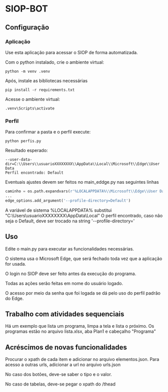 # SIOP-BOT

## Configuração

### Aplicação
Use esta aplicação para acessar o SIOP de forma automatizada.

Com o python instalado, crie o ambiente virtual:

```shell
python -m venv .venv
```

Após, instale as bibliotecas necessárias

```shell
pip install -r requirements.txt
```

Acesse o ambiente virtual:

```shell
.venv\Scripts\activate
```

### Perfil

Para confirmar a pasta e o perfil execute:
```shell
python perfis.py
```

Resultado esperado:

```shell
--user-data-dir=C:\\Users\\usuarioXXXXXXXX\\AppData\\Local\\Microsoft\\Edge\\User Data
Perfil encontrado: Default
```

Eventuais ajustes devem ser feitos no main_eddge.py nas seguintes linhas

```python
caminho = os.path.expandvars(r'%LOCALAPPDATA%\\Microsoft\\Edge\\User Data')
...    
edge_options.add_argument('--profile-directory=Default')
```

A variável de sistema %LOCALAPPDATA% substitui "C:\\Users\\usuarioXXXXXXXX\\AppData\\Local"
O perfil encontrado, caso não seja o Default, deve ser trocado na string '--profile-directory='

## Uso

Edite o main.py para executar as funcionalidades necessárias.

O sistema usa o Microsoft Edge, que será fechado toda vez que a aplicação for usada.

O login no SIOP deve ser feito antes da execução do programa.

Todas as ações serão feitas em nome do usuário logado.

O acesso por meio da senha que foi logada se dá pelo uso do perfil padrão do Edge. 


## Trabalho com atividades sequenciais

Há um exemplo que lista um programa, limpa a tela e lista o próximo.
Os programas estão no arquivo lista.xlsx, aba Plan1 e cabeçalho "Programa"


## Acréscimos de novas funcionalidades

Procurar o xpath de cada item e adicionar no arquivo elementos.json.
Para acesso a outras urls, adicionar a url no arquivo urls.json

No caso dos botões, deve-se saber o tipo e o valor.

No caso de tabelas, deve-se pegar o xpath do /thead